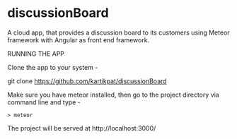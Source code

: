 # discussionBoard
A cloud app, that provides a discussion board to its customers using Meteor framework with Angular as front end framework.

RUNNING THE APP

Clone the app to your system -

git clone https://github.com/kartikpat/discussionBoard


Make sure you have meteor installed, then go to the project directory via command line and type -

    > meteor
    
The project will be served at http://localhost:3000/
